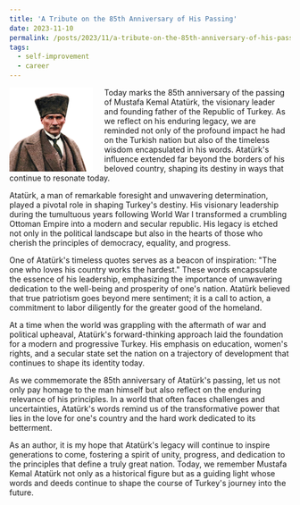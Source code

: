 ```yaml
---
title: 'A Tribute on the 85th Anniversary of His Passing'
date: 2023-11-10
permalink: /posts/2023/11/a-tribute-on-the-85th-anniversary-of-his-passing/
tags:
  - self-improvement
  - career
---
```


<img width="150" alt="road to success" src="/images/posts/a-tribute-on-the-85th-anniversary-of-his-passing.png" style="float: left; margin-right: 20px;" /> Today marks the 85th anniversary of the passing of Mustafa Kemal Atatürk, the visionary leader and founding father of the Republic of Turkey. As we reflect on his enduring legacy, we are reminded not only of the profound impact he had on the Turkish nation but also of the timeless wisdom encapsulated in his words. Atatürk's influence extended far beyond the borders of his beloved country, shaping its destiny in ways that continue to resonate today.

Atatürk, a man of remarkable foresight and unwavering determination, played a pivotal role in shaping Turkey's destiny. His visionary leadership during the tumultuous years following World War I transformed a crumbling Ottoman Empire into a modern and secular republic. His legacy is etched not only in the political landscape but also in the hearts of those who cherish the principles of democracy, equality, and progress.

One of Atatürk's timeless quotes serves as a beacon of inspiration: "The one who loves his country works the hardest." These words encapsulate the essence of his leadership, emphasizing the importance of unwavering dedication to the well-being and prosperity of one's nation. Atatürk believed that true patriotism goes beyond mere sentiment; it is a call to action, a commitment to labor diligently for the greater good of the homeland.

At a time when the world was grappling with the aftermath of war and political upheaval, Atatürk's forward-thinking approach laid the foundation for a modern and progressive Turkey. His emphasis on education, women's rights, and a secular state set the nation on a trajectory of development that continues to shape its identity today.

As we commemorate the 85th anniversary of Atatürk's passing, let us not only pay homage to the man himself but also reflect on the enduring relevance of his principles. In a world that often faces challenges and uncertainties, Atatürk's words remind us of the transformative power that lies in the love for one's country and the hard work dedicated to its betterment.

As an author, it is my hope that Atatürk's legacy will continue to inspire generations to come, fostering a spirit of unity, progress, and dedication to the principles that define a truly great nation. Today, we remember Mustafa Kemal Atatürk not only as a historical figure but as a guiding light whose words and deeds continue to shape the course of Turkey's journey into the future.
